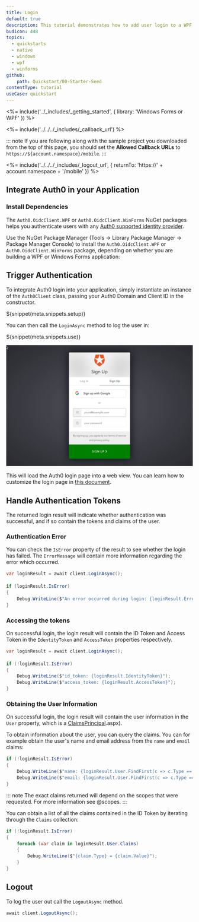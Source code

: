 ```yaml
---
title: Login
default: true
description: This tutorial demonstrates how to add user login to a WPF and Windows Forms C# application using Auth0.
budicon: 448
topics:
  - quickstarts
  - native
  - windows
  - wpf
  - winforms
github:
    path: Quickstart/00-Starter-Seed
contentType: tutorial
useCase: quickstart
---
```


<!-- markdownlint-disable MD002 MD034 MD041 -->

<%= include('../_includes/_getting_started', { library: 'Windows Forms or WPF' }) %>

<%= include('../../../_includes/_callback_url') %>

::: note
If you are following along with the sample project you downloaded from the top of this page, you should set the **Allowed Callback URLs** to `https://${account.namespace}/mobile`.
:::

<%= include('../../../_includes/_logout_url', { returnTo: 'https://' + account.namespace + '/mobile' }) %>

## Integrate Auth0 in your Application

### Install Dependencies

The `Auth0.OidcClient.WPF` or `Auth0.OidcClient.WinForms` NuGet packages helps you authenticate users with any <a href="/identityproviders" target="_blank" rel="noreferrer">Auth0 supported identity provider</a>.

Use the NuGet Package Manager (Tools -> Library Package Manager -> Package Manager Console) to install the `Auth0.OidcClient.WPF` or `Auth0.OidcClient.WinForms` package, depending on whether you are building a WPF or Windows Forms application:

## Trigger Authentication

To integrate Auth0 login into your application, simply instantiate an instance of the `Auth0Client` class, passing your Auth0 Domain and Client ID in the constructor.

${snippet(meta.snippets.setup)}

You can then call the `LoginAsync` method to log the user in:

${snippet(meta.snippets.use)}

![](/media/articles/native-platforms/wpf-winforms/universal-login.png)

This will load the Auth0 login page into a web view. You can learn how to customize the login page in <a href="/universal-login#simple-customization" target="_blank" rel="noreferrer">this document</a>.

## Handle Authentication Tokens

The returned login result will indicate whether authentication was successful, and if so contain the tokens and claims of the user.

### Authentication Error

You can check the `IsError` property of the result to see whether the login has failed. The `ErrorMessage` will contain more information regarding the error which occurred.

```csharp
var loginResult = await client.LoginAsync();

if (loginResult.IsError)
{
    Debug.WriteLine($"An error occurred during login: {loginResult.Error}");
}
```

### Accessing the tokens

On successful login, the login result will contain the ID Token and Access Token in the `IdentityToken` and `AccessToken` properties respectively.

```csharp
var loginResult = await client.LoginAsync();

if (!loginResult.IsError)
{
    Debug.WriteLine($"id_token: {loginResult.IdentityToken}");
    Debug.WriteLine($"access_token: {loginResult.AccessToken}");
}
```

### Obtaining the User Information

On successful login, the login result will contain the user information in the `User` property, which is a <a href="https://msdn.microsoft.com/en-us/library/system.security.claims.claimsprincipalv=vs.110" target="_blank" rel="noreferrer">ClaimsPrincipal</a>.aspx).

To obtain information about the user, you can query the claims. You can for example obtain the user's name and email address from the `name` and `email` claims:

```csharp
if (!loginResult.IsError)
{
    Debug.WriteLine($"name: {loginResult.User.FindFirst(c => c.Type == "name")?.Value}");
    Debug.WriteLine($"email: {loginResult.User.FindFirst(c => c.Type == "email")?.Value}");
}
```

::: note
The exact claims returned will depend on the scopes that were requested. For more information see @scopes.
:::

You can obtain a list of all the claims contained in the ID Token by iterating through the `Claims` collection:

```csharp
if (!loginResult.IsError)
{
    foreach (var claim in loginResult.User.Claims)
    {
        Debug.WriteLine($"{claim.Type} = {claim.Value}");
    }
}
```

## Logout

To log the user out call the `LogoutAsync` method.

```csharp
await client.LogoutAsync();
```
